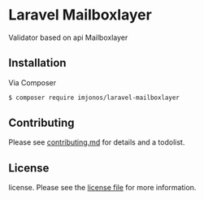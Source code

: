# Laravel Mailboxlayer

Validator based on api Mailboxlayer

## Installation

Via Composer

``` bash
$ composer require imjonos/laravel-mailboxlayer

```

## Contributing

Please see [contributing.md](contributing.md) for details and a todolist.

## License

license. Please see the [license file](license.md) for more information.

